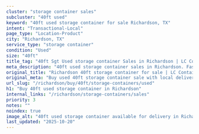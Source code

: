 ```yaml
---
cluster: "storage container sales"
subcluster: "40ft used"
keyword: "40ft used storage container for sale Richardson, TX"
intent: "Transactional-Local"
page_type: "Location-Product"
city: "Richardson, TX"
service_type: "storage container"
condition: "Used"
size: "40ft"
title_tag: "40ft Sgt Used storage container Sales in Richardson | LC Container"
meta_description: "40ft used storage container sales in Richardson. Fast delivery, competitive pricing. Serving storage containers area. Quote ID: IVM. Call (214) 524-4168 for your free quote today."
original_title: "Richardson 40ft storage container for sale | LC Container"
original_meta: "Buy used 40ft storage container sale with local delivery in Richardson, TX. LC Container — local Since 2003. Request a fast quote today."
url_slug: "/richardson/buy/40ft/storage-containers/used"
h1: "Buy 40ft used storage container in Richardson"
internal_links: "/richardson/storage-containers/sales"
priority: 3
notes: ""
noindex: true
image_alt: "40ft used storage container available for delivery in Richardson"
last_updated: "2025-10-20"
---
```


<!-- TODO: Add unique city/inventory copy, images, and internal links here. -->
